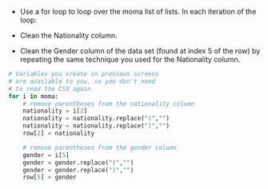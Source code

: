 * Use a for loop to loop over the moma list of lists. In each iteration of the loop:

* Clean the Nationality column.
* Clean the Gender column of the data set (found at index 5 of the row) by repeating the same technique you used for the Nationality column.

```python
# Variables you create in previous screens
# are available to you, so you don't need
# to read the CSV again
for i in moma:
    # remove parentheses from the nationality column
    nationality = i[2]
    nationality = nationality.replace("(","")
    nationality = nationality.replace(")","")
    row[2] = nationality

    # remove parentheses from the gender column
    gender = i[5]
    gender = gender.replace("(","")
    gender = gender.replace(")","")
    row[5] = gender
```
